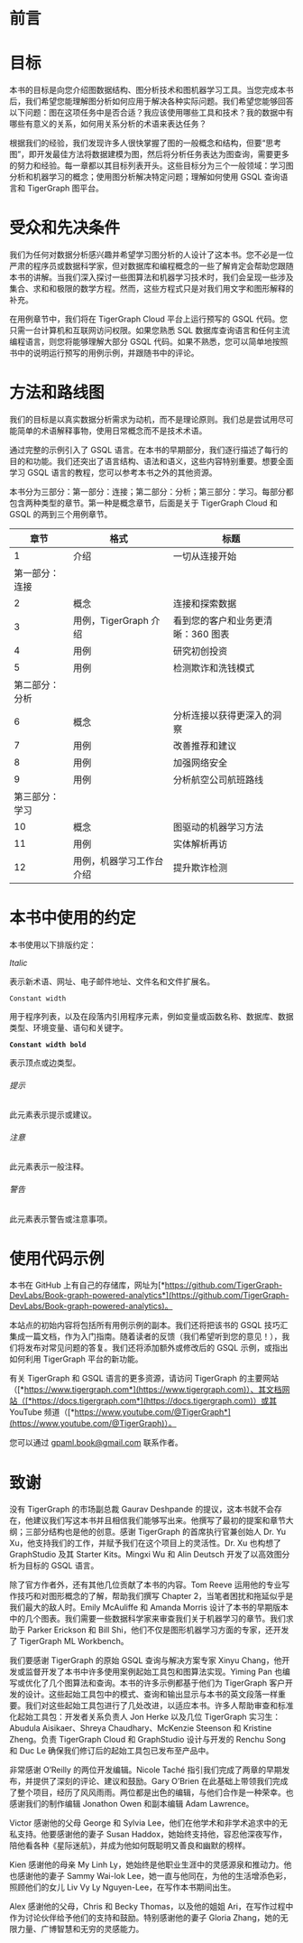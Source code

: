 # 前言

# 目标

本书的目标是向您介绍图数据结构、图分析技术和图机器学习工具。当您完成本书后，我们希望您能理解图分析如何应用于解决各种实际问题。我们希望您能够回答以下问题：图在这项任务中是否合适？我应该使用哪些工具和技术？我的数据中有哪些有意义的关系，如何用关系分析的术语来表达任务？

根据我们的经验，我们发现许多人很快掌握了图的一般概念和结构，但要“思考图”，即开发最佳方法将数据建模为图，然后将分析任务表达为图查询，需要更多的努力和经验。每一章都以其目标列表开头。这些目标分为三个一般领域：学习图分析和机器学习的概念；使用图分析解决特定问题；理解如何使用 GSQL 查询语言和 TigerGraph 图平台。

# 受众和先决条件

我们为任何对数据分析感兴趣并希望学习图分析的人设计了这本书。您不必是一位严肃的程序员或数据科学家，但对数据库和编程概念的一些了解肯定会帮助您跟随本书的讲解。当我们深入探讨一些图算法和机器学习技术时，我们会呈现一些涉及集合、求和和极限的数学方程。然而，这些方程式只是对我们用文字和图形解释的补充。

在用例章节中，我们将在 TigerGraph Cloud 平台上运行预写的 GSQL 代码。您只需一台计算机和互联网访问权限。如果您熟悉 SQL 数据库查询语言和任何主流编程语言，则您将能够理解大部分 GSQL 代码。如果不熟悉，您可以简单地按照书中的说明运行预写的用例示例，并跟随书中的评论。

# 方法和路线图

我们的目标是以真实数据分析需求为动机，而不是理论原则。我们总是尝试用尽可能简单的术语解释事物，使用日常概念而不是技术术语。

通过完整的示例引入了 GSQL 语言。在本书的早期部分，我们逐行描述了每行的目的和功能。我们还突出了语言结构、语法和语义，这些内容特别重要。想要全面学习 GSQL 语言的教程，您可以参考本书之外的其他资源。

本书分为三部分：第一部分：连接；第二部分：分析；第三部分：学习。每部分都包含两种类型的章节。第一种是概念章节，后面是关于 TigerGraph Cloud 和 GSQL 的两到三个用例章节。

| 章节 | 格式 | 标题 |
| --- | --- | --- |
| 1 | 介绍 | 一切从连接开始 |
| 第一部分：连接 |
| 2 | 概念 | 连接和探索数据 |
| 3 | 用例，TigerGraph 介绍 | 看到您的客户和业务更清晰：360 图表 |
| 4 | 用例 | 研究初创投资 |
| 5 | 用例 | 检测欺诈和洗钱模式 |
| 第二部分：分析 |
| 6 | 概念 | 分析连接以获得更深入的洞察 |
| 7 | 用例 | 改善推荐和建议 |
| 8 | 用例 | 加强网络安全 |
| 9 | 用例 | 分析航空公司航班路线 |
| 第三部分：学习 |
| 10 | 概念 | 图驱动的机器学习方法 |
| 11 | 用例 | 实体解析再访 |
| 12 | 用例，机器学习工作台介绍 | 提升欺诈检测 |

# 本书中使用的约定

本书使用以下排版约定：

*Italic*

表示新术语、网址、电子邮件地址、文件名和文件扩展名。

`Constant width`

用于程序列表，以及在段落内引用程序元素，例如变量或函数名称、数据库、数据类型、环境变量、语句和关键字。

**`Constant width bold`**

表示顶点或边类型。

###### 提示

此元素表示提示或建议。

###### 注意

此元素表示一般注释。

###### 警告

此元素表示警告或注意事项。

# 使用代码示例

本书在 GitHub 上有自己的存储库，网址为[*https://github.com/TigerGraph-DevLabs/Book-graph-powered-analytics*](https://github.com/TigerGraph-DevLabs/Book-graph-powered-analytics)。

本站点的初始内容将包括所有用例示例的副本。我们还将把该书的 GSQL 技巧汇集成一篇文档，作为入门指南。随着读者的反馈（我们希望听到您的意见！），我们将发布对常见问题的答复。我们还将添加额外或修改后的 GSQL 示例，或指出如何利用 TigerGraph 平台的新功能。

有关 TigerGraph 和 GSQL 语言的更多资源，请访问 TigerGraph 的主要网站（[*https://www.tigergraph.com*](https://www.tigergraph.com)）、其文档网站（[*https://docs.tigergraph.com*](https://docs.tigergraph.com)）或其 YouTube 频道（[*https://www.youtube.com/@TigerGraph*](https://www.youtube.com/@TigerGraph)）。

您可以通过 gpaml.book@gmail.com 联系作者。

# 致谢

没有 TigerGraph 的市场副总裁 Gaurav Deshpande 的提议，这本书就不会存在，他建议我们写这本书并且相信我们能够写出来。他撰写了最初的提案和章节大纲；三部分结构也是他的创意。感谢 TigerGraph 的首席执行官兼创始人 Dr. Yu Xu，他支持我们的工作，并赋予我们在这个项目上的灵活性。Dr. Xu 也构想了 GraphStudio 及其 Starter Kits。Mingxi Wu 和 Alin Deutsch 开发了以高效图分析为目标的 GSQL 语言。

除了官方作者外，还有其他几位贡献了本书的内容。Tom Reeve 运用他的专业写作技巧和对图形概念的了解，帮助我们撰写 Chapter 2，当笔者困扰和拖延似乎是我们最大的敌人时。Emily McAuliffe 和 Amanda Morris 设计了本书的早期版本中的几个图表。我们需要一些数据科学家来审查我们关于机器学习的章节。我们求助于 Parker Erickson 和 Bill Shi，他们不仅是图形机器学习方面的专家，还开发了 TigerGraph ML Workbench。

我们要感谢 TigerGraph 的原始 GSQL 查询与解决方案专家 Xinyu Chang，他开发或监督开发了本书中许多使用案例起始工具包和图算法实现。Yiming Pan 也编写或优化了几个图算法和查询。本书的许多示例都基于他们为 TigerGraph 客户开发的设计。这些起始工具包中的模式、查询和输出显示与本书的英文段落一样重要。我们对这些起始工具包进行了几处改进，以适应本书。许多人帮助审查和标准化起始工具包：开发者关系负责人 Jon Herke 以及几位 TigerGraph 实习生：Abudula Aisikaer、Shreya Chaudhary、McKenzie Steenson 和 Kristine Zheng。负责 TigerGraph Cloud 和 GraphStudio 设计与开发的 Renchu Song 和 Duc Le 确保我们修订后的起始工具包已发布至产品中。

非常感谢 O’Reilly 的两位开发编辑。Nicole Taché 指引我们完成了两章的早期发布，并提供了深刻的评论、建议和鼓励。Gary O’Brien 在此基础上带领我们完成了整个项目，经历了风风雨雨。两位都是出色的编辑，与他们合作是一种荣幸。也感谢我们的制作编辑 Jonathon Owen 和副本编辑 Adam Lawrence。

Victor 感谢他的父母 George 和 Sylvia Lee，他们在他学术和非学术追求中的无私支持。他要感谢他的妻子 Susan Haddox，她始终支持他，容忍他深夜写作，陪他看各种《星际迷航》，并成为他如何既聪明又善良和幽默的榜样。

Kien 感谢他的母亲 My Linh Ly，她始终是他职业生涯中的灵感源泉和推动力。他也感谢他的妻子 Sammy Wai-lok Lee，她一直与他同在，为他的生活增添色彩，照顾他们的女儿 Liv Vy Ly Nguyen-Lee，在写作本书期间出生。

Alex 感谢他的父母，Chris 和 Becky Thomas，以及他的姐姐 Ari，在写作过程中作为讨论伙伴给予他们的支持和鼓励。特别感谢他的妻子 Gloria Zhang，她的无限力量、广博智慧和无穷的灵感能力。
